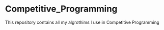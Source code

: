 # Competitive_Programming
This repository contains all my algrothims I use in Competitive Programming

